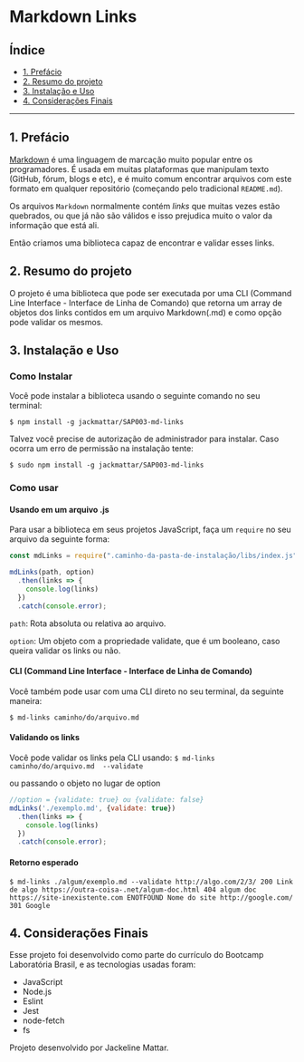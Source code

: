 # Markdown Links

## Índice

* [1. Prefácio](#1-prefácio)
* [2. Resumo do projeto](#2-resumo-do-projeto)
* [3. Instalação e Uso](#3-instalação-e-uso)
* [4. Considerações Finais](#4-considerações-finais)

***

## 1. Prefácio

[Markdown](https://pt.wikipedia.org/wiki/Markdown) é uma linguagem de marcação
muito popular entre os programadores. É usada em muitas plataformas que
manipulam texto (GitHub, fórum, blogs e etc), e é muito comum encontrar arquivos
com este formato em qualquer repositório (começando pelo tradicional
`README.md`).

Os arquivos `Markdown` normalmente contém _links_ que muitas vezes estão
quebrados, ou que já não são válidos e isso prejudica muito o valor da
informação que está ali.

Então criamos uma biblioteca capaz de encontrar e validar esses links.


## 2. Resumo do projeto

O projeto é uma biblioteca que pode ser executada por uma CLI (Command Line Interface - Interface de Linha de Comando)
que retorna um array de objetos dos links contidos em um arquivo Markdown(.md) e como opção pode validar os mesmos.

## 3. Instalação e Uso

### Como Instalar

Você pode instalar a biblioteca usando o seguinte comando no seu terminal:

`$ npm install -g jackmattar/SAP003-md-links`

Talvez você precise de autorização de administrador para instalar.
Caso ocorra um erro de permissão na instalação tente:

`$ sudo npm install -g jackmattar/SAP003-md-links`

### Como usar

#### Usando em um arquivo .js

Para usar a biblioteca em seus projetos JavaScript, faça um `require` no seu arquivo da seguinte forma:

```js
const mdLinks = require(".caminho-da-pasta-de-instalação/libs/index.js");

mdLinks(path, option)
  .then(links => {
    console.log(links)
  })
  .catch(console.error);
```
`path`: Rota absoluta ou relativa ao arquivo.

`option`: Um objeto com a propriedade validate, que é um booleano, caso queira validar os links ou não.

#### CLI (Command Line Interface - Interface de Linha de Comando)

Você também pode usar com uma CLI direto no seu terminal, da seguinte maneira:

`$ md-links caminho/do/arquivo.md`

#### Validando os links

Você pode validar os links pela CLI usando:
`$ md-links caminho/do/arquivo.md  --validate`

ou passando o objeto no lugar de option

```js
//option = {validate: true} ou {validate: false}
mdLinks('./exemplo.md', {validate: true})
  .then(links => {
    console.log(links)
  })
  .catch(console.error);
```

#### Retorno esperado

`$ md-links ./algum/exemplo.md --validate
http://algo.com/2/3/ 200 Link de algo
https://outra-coisa-.net/algum-doc.html 404 algum doc
https://site-inexistente.com ENOTFOUND Nome do site
http://google.com/ 301 Google`

## 4. Considerações Finais

Esse projeto foi desenvolvido como parte do currículo do Bootcamp Laboratória Brasil, e as tecnologias 
usadas foram:

* JavaScript
* Node.js
* Eslint
* Jest
* node-fetch
* fs

Projeto desenvolvido por Jackeline Mattar.


